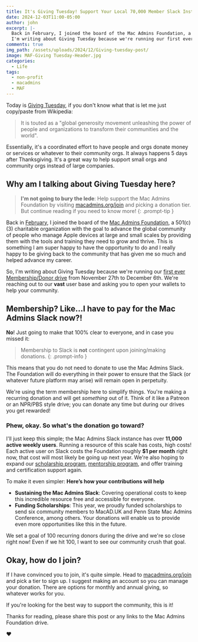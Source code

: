 ```yaml
---
title: It's Giving Tuesday! Support Your Local 70,000 Member Slack Instance
date: 2024-12-03T11:00-05:00
author: john
excerpt: |-
  Back in February, I joined the board of the Mac Admins Foundation, a 501(c)(3) charitable organization with the goal to advance the global community of people who manage Apple devices at large and small scales by providing them with the tools and training they need to grow and thrive.
  I'm writing about Giving Tuesday because we're running our first ever Membership/Donor drive from November 27th to December 6th. We're reaching out to our vast user base and asking you to open your wallets to help your community.
comments: true
img_path: /assets/uploads/2024/12/Giving-tuesday-post/
image: MAF-Giving Tuesday-Header.jpg
categories:
  - Life
tags:
  - non-profit
  - macadmins
  - MAF
---
```


Today is [Giving Tuesday](https://www.givingtuesday.org/about/), if you don't know what that is let me just copy/paste from Wikipedia:

> It is touted as a "global generosity movement unleashing the power of people and organizations to transform their communities and the world".

Essentially, it's a coordinated effort to have people and orgs donate money or services or whatever to their community orgs. It always happens 5 days after Thanksgiving. It's a great way to help support small orgs and community orgs instead of large companies.

## Why am I talking about Giving Tuesday here?

> **I'm not going to bury the lede**: Help support the Mac Admins Foundation by visiting [macadmins.org/join](https://macadmins.org/join) and picking a donation tier. But continue reading if you need to know more!
{: .prompt-tip }

Back in [February](https://www.macadmins.org/news/2024/2/26/mac-admins-foundation-announces-new-officers-four-new-at-large-members), I joined the board of the [Mac Admins Foundation](https://macadmins.org), a 501(c)(3) charitable organization with the goal to advance the global community of people who manage Apple devices at large and small scales by providing them with the tools and training they need to grow and thrive. This is something I am super happy to have the opportunity to do and I really happy to be giving back to the community that has given me so much and helped advance my career.

So, I'm writing about Giving Tuesday because we're running our [first ever Membership/Donor drive](https://www.macadmins.org/news/2024/11/25/mac-admins-foundation-announces-its-first-membership-drive) from November 27th to December 6th. We're reaching out to our **vast** user base and asking you to open your wallets to help your community.

## Membership? Like...I have to pay for the Mac Admins Slack now?!

**No**! Just going to make that 100% clear to everyone, and in case you missed it:

> Membership to Slack is **not** contingent upon joining/making donations.
{: .prompt-info }

This means that you do not need to donate to use the Mac Admins Slack. The Foundation will do everything in their power to ensure that the Slack (or whatever future platform may arise) will remain open in perpetuity.

We're using the term membership here to simplify things. You're making a recurring donation and will get *something* out of it. Think of it like a Patreon or an NPR/PBS style drive; you can donate any time but during our drives you get rewarded!

### Phew, okay. So what's the donation go toward?

I'll just keep this simple; the Mac Admins Slack instance has over **11,000 active weekly users**. Running a resource of this scale has costs, high costs! Each active user on Slack costs the Foundation roughly **$1 per month** right now, that cost will most likely be going up next year. We're also hoping to expand our [scholarship program](https://www.macadmins.org/scholarships), [mentorship program](https://www.macadmins.org/mentorship), and offer training and certification support again.

To make it even simpler:
**Here’s how your contributions will help**

- **Sustaining the Mac Admins Slack**: Covering operational costs to keep this incredible resource free and accessible for everyone.  
- **Funding Scholarships**: This year, we proudly funded scholarships to send six community members to MacAD.UK and Penn State Mac Admins Conference, among others. Your donations will enable us to provide even more opportunities like this in the future.

We set a goal of 100 recurring donors during the drive and we're so close right now! Even if we hit 100, I want to see our community crush that goal.

## Okay, how do I join?

If I have convinced you to join, it's quite simple. Head to [macadmins.org/join](https://macadmins.org/join) and pick a tier to sign up. I suggest making an account so you can manage your donation. There are options for monthly and annual giving, so whatever works for you.

If you're looking for the best way to support the community, this is it!

Thanks for reading, please share this post or any links to the Mac Admins Foundation drive.

❤️
